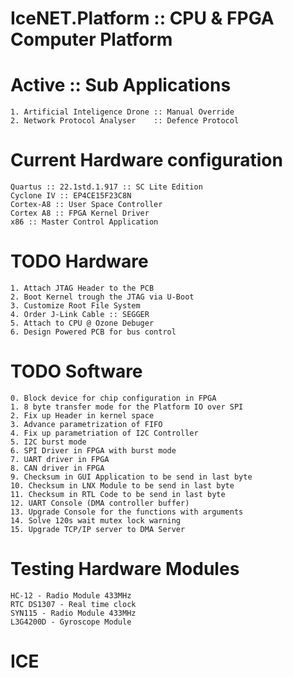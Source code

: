 # IceNET.Platform :: CPU & FPGA Computer Platform

# Active :: Sub Applications

	1. Artificial Inteligence Drone :: Manual Override
	2. Network Protocol Analyser 	:: Defence Protocol

# Current Hardware configuration

	Quartus :: 22.1std.1.917 :: SC Lite Edition
	Cyclone IV :: EP4CE15F23C8N
	Cortex-A8 :: User Space Controller
	Cortex A8 :: FPGA Kernel Driver
	x86 :: Master Control Application

# TODO Hardware

	1. Attach JTAG Header to the PCB
	2. Boot Kernel trough the JTAG via U-Boot
	3. Customize Root File System
	4. Order J-Link Cable :: SEGGER
	5. Attach to CPU @ Ozone Debuger
	6. Design Powered PCB for bus control

# TODO Software

	0. Block device for chip configuration in FPGA
	1. 8 byte transfer mode for the Platform IO over SPI
	2. Fix up Header in kernel space
	3. Advance parametrization of FIFO
	4. Fix up parametriation of I2C Controller
	5. I2C burst mode
	6. SPI Driver in FPGA with burst mode
	7. UART driver in FPGA
	8. CAN driver in FPGA
	9. Checksum in GUI Application to be send in last byte
	10. Checksum in LNX Module to be send in last byte
	11. Checksum in RTL Code to be send in last byte
	12. UART Console (DMA controller buffer)
	13. Upgrade Console for the functions with arguments
	14. Solve 120s wait mutex lock warning
	15. Upgrade TCP/IP server to DMA Server

# Testing Hardware Modules

	HC-12 - Radio Module 433MHz
	RTC DS1307 - Real time clock
	SYN115 - Radio Module 433MHz
	L3G4200D - Gyroscope Module

# ICE
